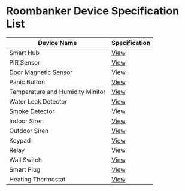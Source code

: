# Roombanker Device Specification List  

| Device Name | Specification  |
|-----|-----|
| Smart Hub | [View](https://wiki.roombanker.com/central-units/smart-hub/specification) |
| PIR Sensor | [View](https://wiki.roombanker.com/motion-sensor/pir-sensor/specification) |
| Door Magnetic Sensor | [View](https://wiki.roombanker.com/door-sensor/door-magnetic-sensor/specification) |
| Panic Button | [View](https://wiki.roombanker.com/panic-button/panic-button/specification) |
| Temperature and Humidity Minitor | [View](https://wiki.roombanker.com/environmental-monitoring-sensor/temperature-humidity-monitor/specification) |
| Water Leak Detector | [View](https://wiki.roombanker.com/environmental-monitoring-sensor/water-leak-detector/specification) |
| Smoke Detector | [View](https://wiki.roombanker.com/environmental-monitoring-sensor/smoke-sensor/specification) |
| Indoor Siren | [View](https://wiki.roombanker.com/environmental-monitoring-sensor/smoke-sensor/specification) |
| Outdoor Siren | [View](https://wiki.roombanker.com/alarm-siren/outdoor-alarm-siren/specification) |
| Keypad | [View](https://wiki.roombanker.com/control-device/keypad/specification) |
| Relay | [View](https://wiki.roombanker.com/automation-device/relay/specification) |  
| Wall Switch | [View](https://wiki.roombanker.com/automation-device/wall-switch/specification) |  
| Smart Plug | [View](https://wiki.roombanker.com/automation-device/smart-plug/specification) | 
| Heating Thermostat | [View](https://wiki.roombanker.com/automation-device/smart-thermostat/specification) | 